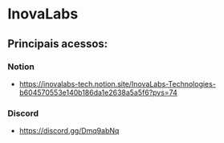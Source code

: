 # InovaLabs


## Principais acessos:

### Notion
- https://inovalabs-tech.notion.site/InovaLabs-Technologies-b604570553e140b186da1e2638a5a5f6?pvs=74

### Discord
- https://discord.gg/Dmq9abNq
